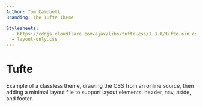 ```yaml
---
Author: Tom Campbell
Branding: The Tufte Theme

Stylesheets:
  - https://cdnjs.cloudflare.com/ajax/libs/tufte-css/1.8.0/tufte.min.css
  - layout-only.css
---
```

# Tufte

Example of a classless theme, drawing the CSS from an online source,
then adding a minimal layout file to support layout elements:
header, nav, aside, and footer.
